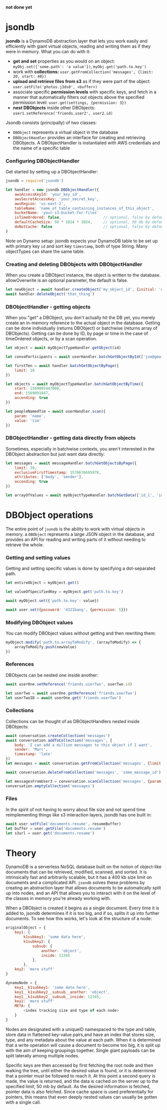 **not done yet**

# jsondb
**jsondb** is a DynamoDB abstraction layer that lets you work easily and efficiently with giant virtual objects, reading and writing them as if they were in memory. What you can do with it:
- **get and set** properties as you would on an object: `myObj.set({'some.path': 'a value'})`, `myObj.get('path.to.key')`
- work with **collections:** `user.getFromCollection('messages', {limit: 20, start: 40})`
- **upload and retrieve files from s3** as if they were part of the object: `user.setFile('photos.j3ds0', <buffer>)`
- associate specific **permission levels** with specific keys, and fetch in a manner that automatically filters out objects above the specified permission level: `user.get(settings, {permission: 3})`
- **nest DBObjects** inside other DBObjects: `user1.setReference('friends.user2', user2.id)`


Jsondb consists (principally) of two classes:
- `DBObject` represents a virtual object in the database
- `DBObjectHandler` provides an interface for creating and retrieving DBObjects. A DBObjectHandler is instantiated with AWS credentials and the name of a specific table


### Configuring DBObjectHandler
Get started by setting up a DBObjectHandler:
```javascript
jsondb = require('jsondb')

let handler = new jsondb.DBObjectHandler({
    awsAccessKeyId: 'your_key_id',
    awsSecretAccessKey: 'your_secret_key',
    awsRegion: 'us-east-2',
    tableName: 'name_of_table_containing_instances_of_this_object',
    bucketName: 'your-s3-bucket-for-files'
    isTimeOrdered: false,                   // optional, false by default
    defaultCacheSize: 50 * 1024 * 1024,     // optional, 50 mb by default
    doNotCache: false                       // optional, false by default
}
```
Note on Dynamo setup: jsondb expects your DynamoDB table to be set up with primary key `id` and sort key `timestamp`, both of type String. Many objectTypes can share the same table.
    

### Creating and deleting DBObjects with DBObjectHandler
When you create a DBObject instance, the object is written to the database. allowOverwrite is an optional parameter, the default is false.

```javascript
let newObject = await handler.createObject('my_object_id', {initial: 'data goes here'})
await handler.deleteObject('that_thing')
```


### DBObjectHandler - getting objects
When you "get" a DBObject, you don't actually hit the DB yet, you merely create an in-memory reference to the actual object in the database. Getting can be done individually (returns DBObject) or batchwise (returns array of DBObjects).
Getting can be done by ID, by page or time in the case of timeOrdered objects, or by a scan operation.

```javascript
let object = await myObjectTypeHandler.getObject(id)

let convoParticipants = await userHandler.batchGetObjectById(['joe@gmail.com', 'susan@gmail.com'])

let firstTen = await handler.batchGetObjectByPage({
    limit: 10
})

let objects = await myObjectTypeHandler.batchGetObjectByTime({
    start: 1569005447000, 
    end: 1569091847, 
    ascending: true
})

let peopleNamedTim = await userHandler.scan({
    param: 'name',
    value: 'tim'
})

```
    

### DBObjectHandler - getting data directly from objects
Sometimes, especially in batchwise contexts, you aren't interested in the DBObject abstraction but just want data directly:

```javascript
let messages = await messageHandler.batchGetObjectsByPage({
    limit: 10,
    exclusiveFirstTimestamp: 1570676695978,
    attributes: ['body', 'sender'],
    ascending: true
})

let arrayOfValues = await myObjectTypeHandler.batchGetData(['id_1', 'id_2', 'id_3'], {returnData: true})
```


# DBObject operations
The entire point of `jsondb` is the ability to work with virtual objects in memory. a `DBObject` represents a large JSON object in the database, and provides an API for reading and writing parts of it without needing to retrieve the whole. 


### Getting and setting values
Getting and setting specific values is done by specifying a dot-separated path.
```javascript
let entireObject = myObject.get()

let valueOfSpecifiedKey = myObject.get('path.to.key')

await myObject.set({'path.to.key': value})

await user.set({password: '4321bang', {permission: 5}})
```


### Modifying DBObject values
You can modify DBObject values without getting and then rewriting them:
```javascript
myObject.modify('path.to.arrayToModify', (arrayToModify) => {
    arrayToModify.push(newValue)
})
```
### References
DBObjects can be nested one inside another:

```javascript
await userOne.setReference('friends.userTwo', userTwo.id)

let userTwo = await userOne.getReference('friends.userTwo')
let userTwoID = await userOne.get('friends.userTwo')
```

### Collections
Collections can be thought of as DBObjectHandlers nested inside DBObjects:

```javascript
await conversation.createCollection('messages')
await conversation.addToCollection('messages', {
    body: 'I can add a million messages to this object if I want',
    sender: 'Marc',
    timestamp: 'late'
})
let messages = await conversation.getFromCollection('messages', {limit: 10})

await conversation.deleteFromCollection('messages', 'some_message_id')

let messagesFromUser3 = conversation.scanCollection('messages', {param: 'email', value: user3.email})
conversation.emptyCollection('messages')
```


### Files
In the spirit of not having to worry about file size and not spend time reimplementing things like s3 interaction layers, jsondb has one built in:

```javascript
await user.setFile('documents.resume', resumeBuffer)
let buffer = user.getFile('documents.resume')
let s3url = user.get('documents.resume')
```



# Theory
DynamoDB is a serverless NoSQL database built on the notion of object-like documents that can be retrieved, modified, scanned, and sorted. It is intrinsically fast and arbitrarily scalable, but it has a 400 kb size limit on documents and a complicated API. `jsondb` solves these problems by creating an abstraction layer that allows documents to be automatically split up into nodes, and an API that allows you to interact with it on the level of the classes in memory you're already working with.

When a DBObject is created it begins as a single document. Every time it is added to, jsondb determines if it is too big, and if so, splits it up into further documents. To see how this works, let's look at the structure of a node:

```javascript
originalObject = {
    key1: {
        k1subkey1: 'some data here',
        k1subkey2: {
            subsub: {
                another: 'object',
                inside: 12345
            },
        },
    key2: 'more stuff'
}

dynamoNode = {
    key1__k1subkey1: 'some data here',
    key1__k1subkey2__subsub__another: 'object',
    key1__k1subkey2__subsub__inside: 12345,
    key2: 'more stuff'
    META: {
        <index tracking size and type of each node>
    }
}

```

Nodes are designated with a uniqueID namespaced to the type and table, store data in flattened key-value pairs,and have an index that stores size, type, and any metadata about the value at each path. When it is determined that a write operation will cause a document to become too big, it is split up with the aim of keeping groupings together. Single giant payloads can be split laterally among multiple nodes.

Specific keys are then accessed by first fetching the root node and then walking the tree, until either the desired value is found, or it is determined that a pointer must be followed to reach it. At this point a second query is made, the value is returned, and the data is cached on the server up to the specified limit, 50 mb by default. As the desired information is fetched, pointer data is also fetched. Since cache space is used preferentially for pointers, this means that even deeply nested values can usually be gotten with a single call.